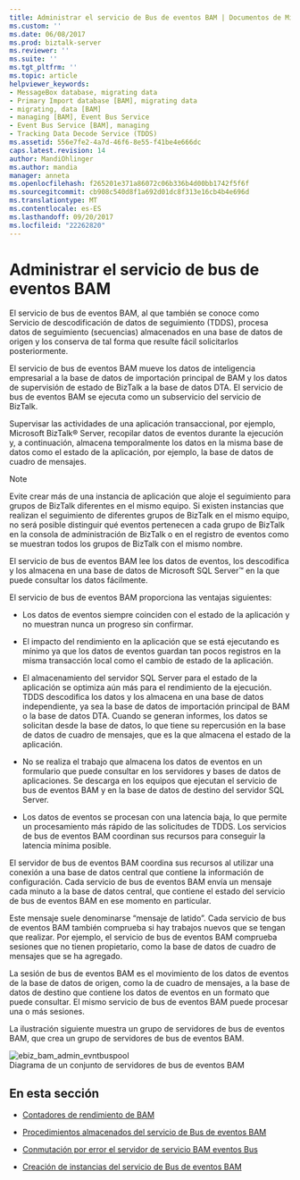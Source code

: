 ```yaml
---
title: Administrar el servicio de Bus de eventos BAM | Documentos de Microsoft
ms.custom: ''
ms.date: 06/08/2017
ms.prod: biztalk-server
ms.reviewer: ''
ms.suite: ''
ms.tgt_pltfrm: ''
ms.topic: article
helpviewer_keywords:
- MessageBox database, migrating data
- Primary Import database [BAM], migrating data
- migrating, data [BAM]
- managing [BAM], Event Bus Service
- Event Bus Service [BAM], managing
- Tracking Data Decode Service (TDDS)
ms.assetid: 556e7fe2-4a7d-46f6-8e55-f41be4e666dc
caps.latest.revision: 14
author: MandiOhlinger
ms.author: mandia
manager: anneta
ms.openlocfilehash: f265201e371a86072c06b336b4d00bb1742f5f6f
ms.sourcegitcommit: cb908c540d8f1a692d01dc8f313e16cb4b4e696d
ms.translationtype: MT
ms.contentlocale: es-ES
ms.lasthandoff: 09/20/2017
ms.locfileid: "22262820"
---
```

# <a name="managing-the-bam-event-bus-service"></a>Administrar el servicio de bus de eventos BAM
El servicio de bus de eventos BAM, al que también se conoce como Servicio de descodificación de datos de seguimiento (TDDS), procesa datos de seguimiento (secuencias) almacenados en una base de datos de origen y los conserva de tal forma que resulte fácil solicitarlos posteriormente.  
  
 El servicio de bus de eventos BAM mueve los datos de inteligencia empresarial a la base de datos de importación principal de BAM y los datos de supervisión de estado de BizTalk a la base de datos DTA. El servicio de bus de eventos BAM se ejecuta como un subservicio del servicio de BizTalk.  
  
 Supervisar las actividades de una aplicación transaccional, por ejemplo, Microsoft BizTalk® Server, recopilar datos de eventos durante la ejecución y, a continuación, almacena temporalmente los datos en la misma base de datos como el estado de la aplicación, por ejemplo, la base de datos de cuadro de mensajes.  
  
> [!NOTE]
>  Evite crear más de una instancia de aplicación que aloje el seguimiento para grupos de BizTalk diferentes en el mismo equipo. Si existen instancias que realizan el seguimiento de diferentes grupos de BizTalk en el mismo equipo, no será posible distinguir qué eventos pertenecen a cada grupo de BizTalk en la consola de administración de BizTalk o en el registro de eventos como se muestran todos los grupos de BizTalk con el mismo nombre.  
  
 El servicio de bus de eventos BAM lee los datos de eventos, los descodifica y los almacena en una base de datos de Microsoft SQL Server™ en la que puede consultar los datos fácilmente.  
  
 El servicio de bus de eventos BAM proporciona las ventajas siguientes:  
  
-   Los datos de eventos siempre coinciden con el estado de la aplicación y no muestran nunca un progreso sin confirmar.  
  
-   El impacto del rendimiento en la aplicación que se está ejecutando es mínimo ya que los datos de eventos guardan tan pocos registros en la misma transacción local como el cambio de estado de la aplicación.  
  
-   El almacenamiento del servidor SQL Server para el estado de la aplicación se optimiza aún más para el rendimiento de la ejecución. TDDS descodifica los datos y los almacena en una base de datos independiente, ya sea la base de datos de importación principal de BAM o la base de datos DTA. Cuando se generan informes, los datos se solicitan desde la base de datos, lo que tiene su repercusión en la base de datos de cuadro de mensajes, que es la que almacena el estado de la aplicación.  
  
-   No se realiza el trabajo que almacena los datos de eventos en un formulario que puede consultar en los servidores y bases de datos de aplicaciones. Se descarga en los equipos que ejecutan el servicio de bus de eventos BAM y en la base de datos de destino del servidor SQL Server.  
  
-   Los datos de eventos se procesan con una latencia baja, lo que permite un procesamiento más rápido de las solicitudes de TDDS. Los servicios de bus de eventos BAM coordinan sus recursos para conseguir la latencia mínima posible.  
  
 El servidor de bus de eventos BAM coordina sus recursos al utilizar una conexión a una base de datos central que contiene la información de configuración. Cada servicio de bus de eventos BAM envía un mensaje cada minuto a la base de datos central, que contiene el estado del servicio de bus de eventos BAM en ese momento en particular.  
  
 Este mensaje suele denominarse “mensaje de latido”. Cada servicio de bus de eventos BAM también comprueba si hay trabajos nuevos que se tengan que realizar. Por ejemplo, el servicio de bus de eventos BAM comprueba sesiones que no tienen propietario, como la base de datos de cuadro de mensajes que se ha agregado.  
  
 La sesión de bus de eventos BAM es el movimiento de los datos de eventos de la base de datos de origen, como la de cuadro de mensajes, a la base de datos de destino que contiene los datos de eventos en un formato que puede consultar. El mismo servicio de bus de eventos BAM puede procesar una o más sesiones.  
  
 La ilustración siguiente muestra un grupo de servidores de bus de eventos BAM, que crea un grupo de servidores de bus de eventos BAM.  
  
 ![](../core/media/ebiz-bam-admin-evntbuspool.gif "ebiz_bam_admin_evntbuspool")  
Diagrama de un conjunto de servidores de bus de eventos BAM  
  
## <a name="in-this-section"></a>En esta sección  
  
-   [Contadores de rendimiento de BAM](../core/bam-performance-counters.md)  
  
-   [Procedimientos almacenados del servicio de Bus de eventos BAM](../core/bam-event-bus-service-stored-procedures.md)  
  
-   [Conmutación por error el servidor de servicio BAM eventos Bus](../core/bam-event-bus-service-server-failover.md)  
  
-   [Creación de instancias del servicio de Bus de eventos BAM](../core/creating-instances-of-the-bam-event-bus-service.md)